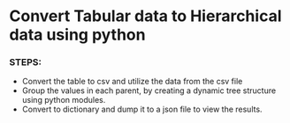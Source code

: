 # Convert Tabular data to Hierarchical data using python

### STEPS:
* Convert the table to csv and utilize the data from the csv file
* Group the values in each parent, by creating a dynamic tree structure using python modules.
* Convert to dictionary and dump it to a json file to view the results.


